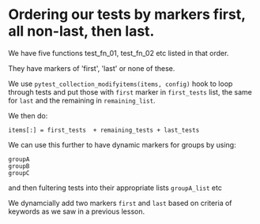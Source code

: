 
# Ordering our tests by markers first, all non-last, then last.

We have five functions test_fn_01, test_fn_02 etc listed in that order.

They have markers of 'first', 'last' or none of these.

We use `pytest_collection_modifyitems(items, config)` hook to loop through tests and put those with `first` marker in `first_tests` list, the same for `last` and the remaining in `remaining_list`.

We then do:
```
items[:] = first_tests  + remaining_tests + last_tests
```
We can use this further to have dynamic markers for groups by using:
```
groupA
groupB
groupC
```
and then fultering tests into their appropriate lists `groupA_list` etc

We dynamcially add two markers `first` and `last` based on criteria of keywords as we saw in a previous lesson.